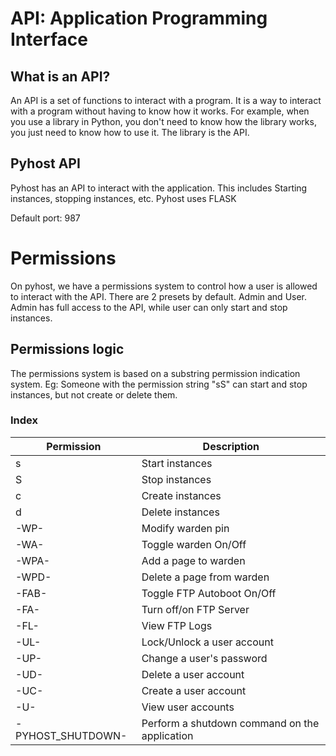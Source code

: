 # API: Application Programming Interface
## What is an API?
An API is a set of functions to interact with a program. It is a way to interact with a program without having to know how it works. For example, when you use a library in Python, you don't need to know how the library works, you just need to know how to use it. The library is the API.

## Pyhost API
Pyhost has an API to interact with the application. This includes Starting instances, stopping instances, etc.
Pyhost uses FLASK

Default port: 987

# Permissions
On pyhost, we have a permissions system to control how a user is allowed to interact with the API.
There are 2 presets by default. Admin and User. Admin has full access to the API, while user can only start and stop instances.

## Permissions logic
The permissions system is based on a substring permission indication system. Eg:
Someone with the permission string "sS" can start and stop instances, but not create or delete them.

### Index
| Permission | Description |
| ---------- | ----------- |
| s | Start instances
| S | Stop instances
| c | Create instances
| d | Delete instances
| -WP- | Modify warden pin
| -WA- | Toggle warden On/Off
| -WPA- | Add a page to warden
| -WPD- | Delete a page from warden
| -FAB- | Toggle FTP Autoboot On/Off
| -FA- | Turn off/on FTP Server
| -FL- | View FTP Logs
| -UL- | Lock/Unlock a user account
| -UP- | Change a user's password
| -UD- | Delete a user account
| -UC- | Create a user account
| -U- | View user accounts
| -PYHOST_SHUTDOWN- | Perform a shutdown command on the application